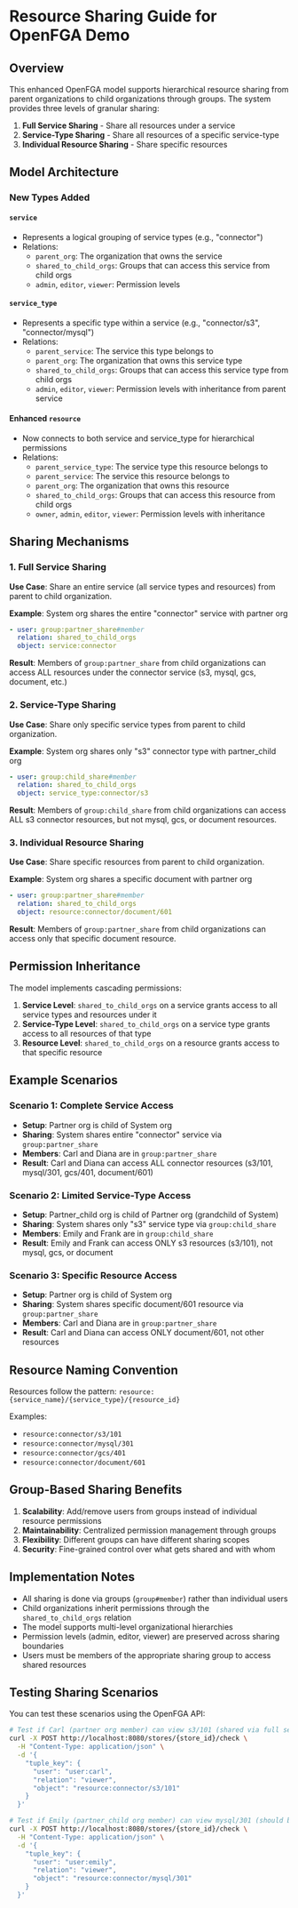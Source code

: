 # Resource Sharing Guide for OpenFGA Demo

## Overview

This enhanced OpenFGA model supports hierarchical resource sharing from parent organizations to child organizations through groups. The system provides three levels of granular sharing:

1. **Full Service Sharing** - Share all resources under a service
2. **Service-Type Sharing** - Share all resources of a specific service-type  
3. **Individual Resource Sharing** - Share specific resources

## Model Architecture

### New Types Added

#### `service`
- Represents a logical grouping of service types (e.g., "connector")
- Relations:
  - `parent_org`: The organization that owns the service
  - `shared_to_child_orgs`: Groups that can access this service from child orgs
  - `admin`, `editor`, `viewer`: Permission levels

#### `service_type` 
- Represents a specific type within a service (e.g., "connector/s3", "connector/mysql")
- Relations:
  - `parent_service`: The service this type belongs to
  - `parent_org`: The organization that owns this service type
  - `shared_to_child_orgs`: Groups that can access this service type from child orgs
  - `admin`, `editor`, `viewer`: Permission levels with inheritance from parent service

#### Enhanced `resource`
- Now connects to both service and service_type for hierarchical permissions
- Relations:
  - `parent_service_type`: The service type this resource belongs to
  - `parent_service`: The service this resource belongs to
  - `parent_org`: The organization that owns this resource
  - `shared_to_child_orgs`: Groups that can access this resource from child orgs
  - `owner`, `admin`, `editor`, `viewer`: Permission levels with inheritance

## Sharing Mechanisms

### 1. Full Service Sharing

**Use Case**: Share an entire service (all service types and resources) from parent to child organization.

**Example**: System org shares the entire "connector" service with partner org
```yaml
- user: group:partner_share#member
  relation: shared_to_child_orgs
  object: service:connector
```

**Result**: Members of `group:partner_share` from child organizations can access ALL resources under the connector service (s3, mysql, gcs, document, etc.)

### 2. Service-Type Sharing

**Use Case**: Share only specific service types from parent to child organization.

**Example**: System org shares only "s3" connector type with partner_child org
```yaml
- user: group:child_share#member
  relation: shared_to_child_orgs
  object: service_type:connector/s3
```

**Result**: Members of `group:child_share` from child organizations can access ALL s3 connector resources, but not mysql, gcs, or document resources.

### 3. Individual Resource Sharing

**Use Case**: Share specific resources from parent to child organization.

**Example**: System org shares a specific document with partner org
```yaml
- user: group:partner_share#member
  relation: shared_to_child_orgs
  object: resource:connector/document/601
```

**Result**: Members of `group:partner_share` from child organizations can access only that specific document resource.

## Permission Inheritance

The model implements cascading permissions:

1. **Service Level**: `shared_to_child_orgs` on a service grants access to all service types and resources under it
2. **Service-Type Level**: `shared_to_child_orgs` on a service type grants access to all resources of that type
3. **Resource Level**: `shared_to_child_orgs` on a resource grants access to that specific resource

## Example Scenarios

### Scenario 1: Complete Service Access
- **Setup**: Partner org is child of System org
- **Sharing**: System shares entire "connector" service via `group:partner_share`
- **Members**: Carl and Diana are in `group:partner_share`
- **Result**: Carl and Diana can access ALL connector resources (s3/101, mysql/301, gcs/401, document/601)

### Scenario 2: Limited Service-Type Access  
- **Setup**: Partner_child org is child of Partner org (grandchild of System)
- **Sharing**: System shares only "s3" service type via `group:child_share`
- **Members**: Emily and Frank are in `group:child_share`
- **Result**: Emily and Frank can access ONLY s3 resources (s3/101), not mysql, gcs, or document

### Scenario 3: Specific Resource Access
- **Setup**: Partner org is child of System org
- **Sharing**: System shares specific document/601 resource via `group:partner_share`
- **Members**: Carl and Diana are in `group:partner_share`
- **Result**: Carl and Diana can access ONLY document/601, not other resources

## Resource Naming Convention

Resources follow the pattern: `resource:{service_name}/{service_type}/{resource_id}`

Examples:
- `resource:connector/s3/101`
- `resource:connector/mysql/301`
- `resource:connector/gcs/401`
- `resource:connector/document/601`

## Group-Based Sharing Benefits

1. **Scalability**: Add/remove users from groups instead of individual resource permissions
2. **Maintainability**: Centralized permission management through groups
3. **Flexibility**: Different groups can have different sharing scopes
4. **Security**: Fine-grained control over what gets shared and with whom

## Implementation Notes

- All sharing is done via groups (`group#member`) rather than individual users
- Child organizations inherit permissions through the `shared_to_child_orgs` relation
- The model supports multi-level organizational hierarchies
- Permission levels (admin, editor, viewer) are preserved across sharing boundaries
- Users must be members of the appropriate sharing group to access shared resources

## Testing Sharing Scenarios

You can test these scenarios using the OpenFGA API:

```bash
# Test if Carl (partner org member) can view s3/101 (shared via full service sharing)
curl -X POST http://localhost:8080/stores/{store_id}/check \
  -H "Content-Type: application/json" \
  -d '{
    "tuple_key": {
      "user": "user:carl",
      "relation": "viewer", 
      "object": "resource:connector/s3/101"
    }
  }'

# Test if Emily (partner_child org member) can view mysql/301 (should be denied - only s3 shared)
curl -X POST http://localhost:8080/stores/{store_id}/check \
  -H "Content-Type: application/json" \
  -d '{
    "tuple_key": {
      "user": "user:emily",
      "relation": "viewer",
      "object": "resource:connector/mysql/301"
    }
  }'
```
